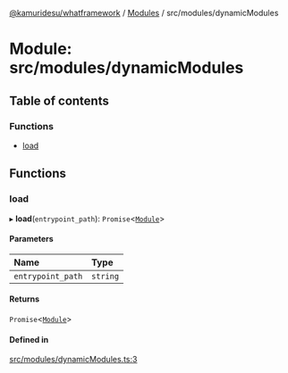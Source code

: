 [@kamuridesu/whatframework](../README.md) / [Modules](../modules.md) / src/modules/dynamicModules

# Module: src/modules/dynamicModules

## Table of contents

### Functions

- [load](src_modules_dynamicModules.md#load)

## Functions

### load

▸ **load**(`entrypoint_path`): `Promise`<[`Module`](../interfaces/src_types_bot.Module.md)\>

#### Parameters

| Name | Type |
| :------ | :------ |
| `entrypoint_path` | `string` |

#### Returns

`Promise`<[`Module`](../interfaces/src_types_bot.Module.md)\>

#### Defined in

[src/modules/dynamicModules.ts:3](https://github.com/kamuridesu/WhatFramework/blob/9d3db65/src/modules/dynamicModules.ts#L3)

